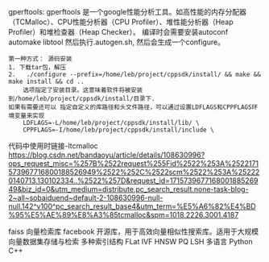 
gperftools:
    gperftools 是一个google性能分析工具。如高性能的内存分配器（TCMalloc）、CPU性能分析器（CPU Profiler）、堆性能分析器（Heap Profiler）和堆检查器（Heap Checker）。 
    编译时会需要安装autoconf automake  libtool 然后执行.autogen.sh, 然后会生成一个configure。

    第一种方式： 源码安装
    1. 下载tar包，解压
    2.   ./configure --prefix=/home/leb/project/cppsdk/install/ && make && make install && cd ..
        选项指定了安装目录。这意味着软件将被安装到/home/leb/project/cppsdk/install/目录下.
    如果有需要还可以 指定自定义的库路径和头文件路径，可以通过设置LDFLAGS和CPPFLAGS环境变量来实现
        LDFLAGS=-L/home/leb/project/cppsdk/install/lib/ \
        CPPFLAGS=-I/home/leb/project/cppsdk/install/include \
    
 代码中使用时链接-ltcmalloc      
    https://blog.csdn.net/bandaoyu/article/details/108630996?ops_request_misc=%257B%2522request%255Fid%2522%253A%2522171573967716800188526949%2522%252C%2522scm%2522%253A%252220140713.130102334..%2522%257D&request_id=171573967716800188526949&biz_id=0&utm_medium=distribute.pc_search_result.none-task-blog-2~all~sobaiduend~default-2-108630996-null-null.142^v100^pc_search_result_base4&utm_term=%E5%A6%82%E4%BD%95%E5%AE%89%E8%A3%85tcmalloc&spm=1018.2226.3001.4187



faiss 向量检索库
    facebook 开源库，用于高效向量相似性搜索库。适用于大规模向量数据集存储与检索
    多种索引结构 FLat IVF HNSW PQ LSH 
    多语言 Python  C++
    